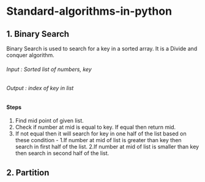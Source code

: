 # Standard-algorithms-in-python

## 1. Binary Search
 Binary Search is used to search for a key in a sorted array. It is a Divide and conquer algorithm. 
 ###### Input : Sorted list of numbers, key
 ###### Output : index of key in list
 #### Steps
 1. Find mid point of given list.
 2. Check if number at mid is equal to key. If equal then return mid.
 3. If not equal then it will search for key in one half of the list based on these condition - 
    1.If number at mid of list is greater than key then search in first half of the list.
    2.If number at mid of list is smaller than key then search in second half of the list.
 
 
 ## 2. Partition
 
